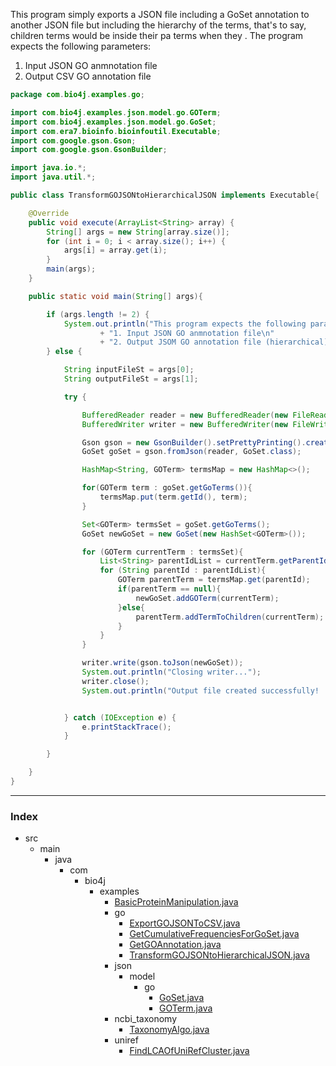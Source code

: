 
This program simply exports a JSON file including a GoSet annotation to another JSON file but including the hierarchy
of the terms, that's to say, children terms would be inside their pa terms  when they .
The program expects the following parameters:

1. Input JSON GO anmnotation file
2. Output CSV GO annotation file



```java
package com.bio4j.examples.go;

import com.bio4j.examples.json.model.go.GOTerm;
import com.bio4j.examples.json.model.go.GoSet;
import com.era7.bioinfo.bioinfoutil.Executable;
import com.google.gson.Gson;
import com.google.gson.GsonBuilder;

import java.io.*;
import java.util.*;

public class TransformGOJSONtoHierarchicalJSON implements Executable{

	@Override
	public void execute(ArrayList<String> array) {
		String[] args = new String[array.size()];
		for (int i = 0; i < array.size(); i++) {
			args[i] = array.get(i);
		}
		main(args);
	}

	public static void main(String[] args){

		if (args.length != 2) {
			System.out.println("This program expects the following parameters:\n"
					+ "1. Input JSON GO anmnotation file\n"
					+ "2. Output JSOM GO annotation file (hierarchical)");
		} else {

			String inputFileSt = args[0];
			String outputFileSt = args[1];

			try {

				BufferedReader reader = new BufferedReader(new FileReader(new File(inputFileSt)));
				BufferedWriter writer = new BufferedWriter(new FileWriter(new File(outputFileSt)));

				Gson gson = new GsonBuilder().setPrettyPrinting().create();
				GoSet goSet = gson.fromJson(reader, GoSet.class);

				HashMap<String, GOTerm> termsMap = new HashMap<>();

				for(GOTerm term : goSet.getGoTerms()){
					termsMap.put(term.getId(), term);
				}

				Set<GOTerm> termsSet = goSet.getGoTerms();
				GoSet newGoSet = new GoSet(new HashSet<GOTerm>());

				for (GOTerm currentTerm : termsSet){
					List<String> parentIdList = currentTerm.getParentIds();
					for (String parentId : parentIdList){
						GOTerm parentTerm = termsMap.get(parentId);
						if(parentTerm == null){
							newGoSet.addGOTerm(currentTerm);
						}else{
							parentTerm.addTermToChildren(currentTerm);
						}
					}
				}

				writer.write(gson.toJson(newGoSet));
				System.out.println("Closing writer...");
				writer.close();
				System.out.println("Output file created successfully! :)");


			} catch (IOException e) {
				e.printStackTrace();
			}

		}

	}
}

```


------

### Index

+ src
  + main
    + java
      + com
        + bio4j
          + examples
            + [BasicProteinManipulation.java][main\java\com\bio4j\examples\BasicProteinManipulation.java]
            + go
              + [ExportGOJSONToCSV.java][main\java\com\bio4j\examples\go\ExportGOJSONToCSV.java]
              + [GetCumulativeFrequenciesForGoSet.java][main\java\com\bio4j\examples\go\GetCumulativeFrequenciesForGoSet.java]
              + [GetGOAnnotation.java][main\java\com\bio4j\examples\go\GetGOAnnotation.java]
              + [TransformGOJSONtoHierarchicalJSON.java][main\java\com\bio4j\examples\go\TransformGOJSONtoHierarchicalJSON.java]
            + json
              + model
                + go
                  + [GoSet.java][main\java\com\bio4j\examples\json\model\go\GoSet.java]
                  + [GOTerm.java][main\java\com\bio4j\examples\json\model\go\GOTerm.java]
            + ncbi_taxonomy
              + [TaxonomyAlgo.java][main\java\com\bio4j\examples\ncbi_taxonomy\TaxonomyAlgo.java]
            + uniref
              + [FindLCAOfUniRefCluster.java][main\java\com\bio4j\examples\uniref\FindLCAOfUniRefCluster.java]

[main\java\com\bio4j\examples\BasicProteinManipulation.java]: ..\BasicProteinManipulation.java.md
[main\java\com\bio4j\examples\go\ExportGOJSONToCSV.java]: ExportGOJSONToCSV.java.md
[main\java\com\bio4j\examples\go\GetCumulativeFrequenciesForGoSet.java]: GetCumulativeFrequenciesForGoSet.java.md
[main\java\com\bio4j\examples\go\GetGOAnnotation.java]: GetGOAnnotation.java.md
[main\java\com\bio4j\examples\go\TransformGOJSONtoHierarchicalJSON.java]: TransformGOJSONtoHierarchicalJSON.java.md
[main\java\com\bio4j\examples\json\model\go\GoSet.java]: ..\json\model\go\GoSet.java.md
[main\java\com\bio4j\examples\json\model\go\GOTerm.java]: ..\json\model\go\GOTerm.java.md
[main\java\com\bio4j\examples\ncbi_taxonomy\TaxonomyAlgo.java]: ..\ncbi_taxonomy\TaxonomyAlgo.java.md
[main\java\com\bio4j\examples\uniref\FindLCAOfUniRefCluster.java]: ..\uniref\FindLCAOfUniRefCluster.java.md